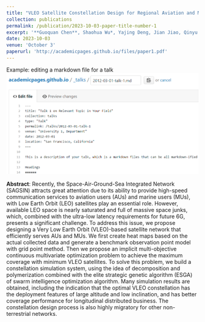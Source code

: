 ```yaml
---
title: "VLEO Satellite Constellation Design for Regional Aviation and Marine Coverage"
collection: publications
permalink: /publication/2023-10-03-paper-title-number-1
excerpt: '**Guoquan Chen**, Shaohua Wu*, Yajing Deng, Jian Jiao, Qinyu Zhang.'
date: 2023-10-03
venue: 'October 3'
paperurl: 'http://academicpages.github.io/files/paper1.pdf'
---
```


Example: editing a markdown file for a talk
![Editing a markdown file for a talk](/images/editing-talk.png)

**Abstract**: Recently, the Space-Air-Ground-Sea Integrated Network (SAGSIN) attracts great attention due to its ability to provide high-speed communication services to aviation users (AUs) and marine users (MUs), with Low Earth Orbit (LEO) satellites play an essential role. However, available LEO space is nearly saturated and full of massive space junks, which, combined with the ultra-low latency requirements for future 6G, presents a significant challenge. To address this issue, we propose designing a Very Low Earth Orbit (VLEO)-based satellite network that efficiently serves AUs and MUs. We first create heat maps based on the actual collected data and generate a benchmark observation point model with grid point method. Then we propose an implicit multi-objective continuous multivariate optimization problem to achieve the maximum coverage with minimum VLEO satellites. To solve this problem, we build a constellation simulation system, using the idea of decomposition and polymerization combined with the elite strategic genetic algorithm (ESGA) of swarm intelligence optimization algorithm. Many simulation results are obtained, including the indication that the optimal VLEO constellation has the deployment features of large altitude and low inclination, and has better coverage performance for longitudinal distributed business. The constellation design process is also highly migratory for other non-terrestrial networks.